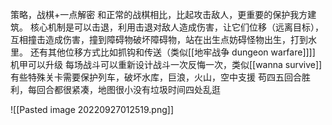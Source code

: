 策略，战棋+一点解密
和正常的战棋相比，比起攻击敌人，更重要的保护我方建筑。
核心机制是可以击退，利用击退对敌人造成伤害，让它们位移（远离目标），互相撞击造成伤害，撞到障碍物破坏障碍物，站在出生点妨碍怪物出生，打到水里。
还有其他位移方式比如抓钩和传送（类似[[地牢战争 dungeon warfare]]]]
机甲可以升级
每场战斗可以重新设计战斗一次反悔一次，类似[[wanna survive]]
有些特殊关卡需要保护列车，破坏水库，巨浪，火山，空中支援
苟四五回合胜利，每回合都很紧凑，地图很小没有垃圾时间四处乱逛



![[Pasted image 20220927012519.png]]